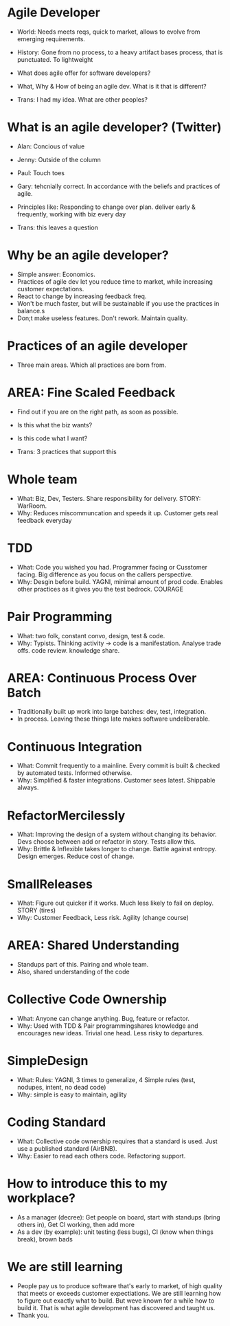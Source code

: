 # Agile Developer

* World: Needs meets reqs, quick to market, allows to evolve from emerging requirements.
* History: Gone from no process, to a heavy artifact bases process, that is punctuated. To lightweight
* What does agile offer for software developers?
* What, Why & How of being an agile dev. What is it that is different?

* Trans: I had my idea. What are other peoples?

# What is an agile developer? (Twitter)

* Alan: Concious of value
* Jenny: Outside of the column
* Paul: Touch toes
* Gary: tehcnially correct. In accordance with the beliefs and practices of agile.
* Principles like: Responding to change over plan. deliver early & frequently, working with biz every day

* Trans: this leaves a question

# Why be an agile developer?

* Simple answer: Economics. 
* Practices of agile dev let you reduce time to market, while increasing customer expectations.
* React to change by increasing feedback freq.
* Won't be much faster, but will be sustainable if you use the practices in balance.s
* Don;t make useless features. Don't rework. Maintain quality.


# Practices of an agile developer

* Three main areas. Which all practices are born from.




# AREA: Fine Scaled Feedback

* Find out if you are on the right path, as soon as possible.
* Is this what the biz wants?
* Is this code what I want?

* Trans: 3 practices that support this

# Whole team

* What: Biz, Dev, Testers. Share responsibility for delivery. STORY: WarRoom.
* Why: Reduces miscommuncation and speeds it up. Customer gets real feedback everyday

# TDD

* What: Code you wished you had. Programmer facing or Cusstomer facing. Big difference as you focus on the callers perspective.
* Why: Desgin before build. YAGNI, minimal amount of prod code. Enables other practices as it gives you the test bedrock. COURAGE

# Pair Programming

* What: two folk, constant convo, design, test & code.
* Why: Typists. Thinking activity -> code is a manifestation. Analyse trade offs. code review. knowledge share.




# AREA: Continuous Process Over Batch

* Traditionally built up work into large batches: dev, test, integration.
* In process. Leaving these things late makes software undeliberable.

# Continuous Integration

* What: Commit frequently to a mainline. Every commit is built & checked by automated tests. Informed otherwise. 
* Why: Simplified & faster integrations. Customer sees latest. Shippable always.

# RefactorMercilessly

* What: Improving the design of a system without changing its behavior. Devs choose between add or refactor in story. Tests allow this.
* Why: Brittle & Inflexible takes longer to change. Battle against entropy. Design emerges. Reduce cost of change.

# SmallReleases

* What: Figure out quicker if it works. Much less likely to fail on deploy. STORY (tires)
* Why: Customer Feedback, Less risk. Agility (change course)




# AREA: Shared Understanding

* Standups part of this. Pairing and whole team.
* Also, shared understanding of the code

# Collective Code Ownership

* What: Anyone can change anything. Bug, feature or refactor. 
* Why: Used with TDD & Pair programmingshares knowledge and encourages new ideas. Trivial one head. Less risky to departures.

# SimpleDesign

* What: Rules: YAGNI, 3 times to generalize, 4 Simple rules (test, nodupes, intent, no dead code)
* Why: simple is easy to maintain, agility

# Coding Standard

* What: Collective code ownership requires that a standard is used. Just use a published standard (AirBNB).
* Why: Easier to read each others code. Refactoring support.




# How to introduce this to my workplace?

* As a manager (decree): Get people on board, start with standups (bring others in), Get CI working, then add more
* As a dev (by example): unit testing (less bugs), CI (know when things break), brown bads 

# We are still learning

* People pay us to produce software that's early to market, of high quality that meets or exceeds customer expectiations. We are still learning how to figure out exactly what to build. But weve known for a while how to build it. That is what agile development has discovered and taught us.
* Thank you.







